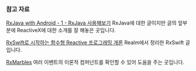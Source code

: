 ### 참고 자료

[RxJava with Android - 1 - RxJava 사용해보기](http://gaemi.github.io/android/2015/05/20/RxJava%20with%20Android%20-%201%20-%20RxJava%20사용해보기.html) RxJava에 대한 글이지만 글의 앞부분에 ReactiveX에 대한 소개를 잘 해놓은 곳입니다.

[RxSwift로 시작하는 함수형 Reactive 프로그래밍 개론](https://realm.io/kr/news/slug-max-alexander-functional-reactive-rxswift/) Realm에서 정리한 RxSwift 글입니다. 

[RxMarbles](http://rxmarbles.com) 여러 이벤트의 이론적 컴퍼넌트를 확인할 수 있어 도움을 주는 곳입니다.